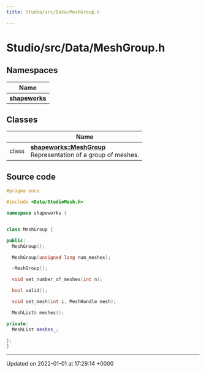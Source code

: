 ```yaml
---
title: Studio/src/Data/MeshGroup.h

---
```


# Studio/src/Data/MeshGroup.h



## Namespaces

| Name           |
| -------------- |
| **[shapeworks](../Namespaces/namespaceshapeworks.md)**  |

## Classes

|                | Name           |
| -------------- | -------------- |
| class | **[shapeworks::MeshGroup](../Classes/classshapeworks_1_1MeshGroup.md)** <br>Representation of a group of meshes.  |




## Source code

```cpp
#pragma once

#include <Data/StudioMesh.h>

namespace shapeworks {


class MeshGroup {

public:
  MeshGroup();

  MeshGroup(unsigned long num_meshes);

  ~MeshGroup();

  void set_number_of_meshes(int n);

  bool valid();

  void set_mesh(int i, MeshHandle mesh);

  MeshList& meshes();

private:
  MeshList meshes_;

};
}
```


-------------------------------

Updated on 2022-01-01 at 17:29:14 +0000
